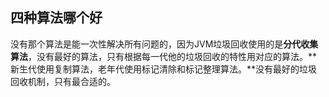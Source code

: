 ## 四种算法哪个好

没有那个算法是能一次性解决所有问题的，因为JVM垃圾回收使用的是**分代收集算法**，没有最好的算法，只有根据每一代他的垃圾回收的特性用对应的算法。**新生代使用复制算法，老年代使用标记清除和标记整理算法。**没有最好的垃圾回收机制，只有最合适的。